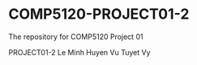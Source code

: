 # COMP5120-PROJECT01-2
The repository for COMP5120 Project 01

PROJECT01-2
Le Minh Huyen
Vu Tuyet Vy
